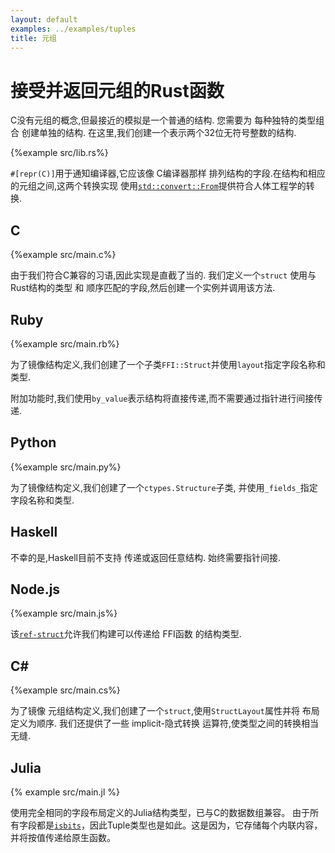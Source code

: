 ```yaml
---
layout: default
examples: ../examples/tuples
title: 元组
---
```

# 接受并返回元组的Rust函数

C没有元组的概念,但最接近的模拟是一个普通的结构. 您需要为 每种独特的类型组合 创建单独的结构. 在这里,我们创建一个表示两个32位无符号整数的结构. 

{%example src/lib.rs%}

`#[repr(C)]`用于通知编译器,它应该像 C编译器那样 排列结构的字段.在结构和相应的元组之间,这两个转换实现 使用[`std::convert::From`][from]提供符合人体工程学的转换. 

[from]: http://doc.rust-lang.org/std/convert/trait.From.html

## C

{%example src/main.c%}

由于我们符合C兼容的习语,因此实现是直截了当的. 我们定义一个`struct` 使用与 Rust结构的类型 和 顺序匹配的字段,然后创建一个实例并调用该方法. 

## Ruby

{%example src/main.rb%}

为了镜像结构定义,我们创建了一个子类`FFI::Struct`并使用`layout`指定字段名称和类型. 

附加功能时,我们使用`by_value`表示结构将直接传递,而不需要通过指针进行间接传递. 

## Python

{%example src/main.py%}

为了镜像结构定义,我们创建了一个`ctypes.Structure`子类, 并使用`_fields_`指定字段名称和类型. 

## Haskell

不幸的是,Haskell目前不支持 传递或返回任意结构. 始终需要指针间接. 

## Node.js

{%example src/main.js%}

该[`ref-struct`][ref-struct]允许我们构建可以传递给 FFI函数 的结构类型. 

[ref-struct]: https://www.npmjs.com/package/ref-struct

## C\#

{%example src/main.cs%}

为了镜像 元组结构定义,我们创建了一个`struct`,使用`StructLayout`属性并将 布局定义为顺序. 我们还提供了一些 implicit-隐式转换 运算符,使类型之间的转换相当无缝. 

## Julia

{% example src/main.jl %}

使用完全相同的字段布局定义的Julia结构类型，已与C的数据数组兼容。 由于所有字段都是[`isbits`][julia-isbits]，因此Tuple类型也是如此。这是因为，它存储每个内联内容，并将按值传递给原生函数。


[julia-isbits]: https://docs.julialang.org/en/v1/base/base/#Base.isbits
